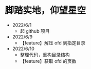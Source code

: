 # 脚踏实地，仰望星空

- 2022/6/1
    - 起 github 项目
- 2022/6/9
    - 【feature】解压 ofd 到指定目录
- 2022/6/10
    - 整理代码，重构目录结构
    - 【feature】获取 ofd 的页数